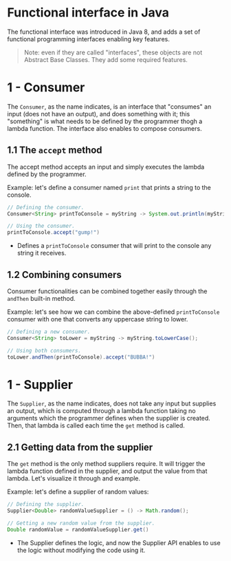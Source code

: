 # Functional interface in Java

The functional interface was introduced in Java 8, and adds a set of functional
programming interfaces enabling key features.

> Note: even if they are called "interfaces", these objects are not Abstract
> Base Classes. They add some required features.

# 1 - Consumer

The `Consumer`, as the name indicates, is an interface that "consumes" an
input (does not have an output), and does something with it; this "something" is what needs
to be defined by the programmer thogh a lambda function. The interface also
enables to compose consumers.

## 1.1 The `accept` method

The accept method accepts an input and simply executes the lambda defined by the programmer.

Example: let's define a consumer named `print` that prints a string to the console.

```java
// Defining the consumer.
Consumer<String> printToConsole = myString -> System.out.println(myString);

// Using the consumer.
printToConsole.accept("gump!")
```

- Defines a `printToConsole` consumer that will print to the console any string it receives.

## 1.2 Combining consumers

Consumer functionalities can be combined together easily through the `andThen` built-in
method.

Example: let's see how we can combine the above-defined `printToConsole` consumer
with one that converts any uppercase string to lower.

```java
// Defining a new consumer.
Consumer<String> toLower = myString -> myString.toLowerCase();

// Using both consumers.
toLower.andThen(printToConsole).accept("BUBBA!")
```

# 1 - Supplier

The `Supplier`, as the name indicates, does not take any input but supplies an output,
which is computed through a lambda function taking no arguments which the programmer
defines when the supplier is created. Then, that lambda is called each time the `get`
method is called.

## 2.1 Getting data from the supplier

The `get` method is the only method suppliers require. It will trigger the lambda function
defined in the supplier, and output the value from that lambda. Let's visualize it through
and example.

Example: let's define a supplier of random values:

```java
// Defining the supplier.
Supplier<Double> randomValueSupplier = () -> Math.random();

// Getting a new random value from the supplier.
Double randomValue = randomValueSupplier.get()
```

- The Supplier defines the logic, and now the Supplier API enables to use the logic
  without modifying the code using it.

